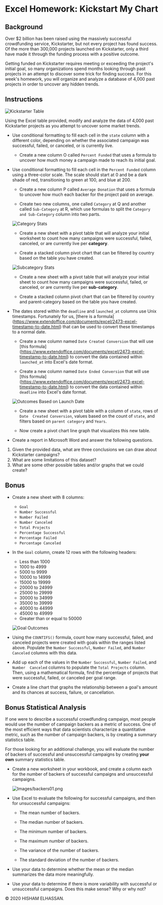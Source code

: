 # Excel Homework: Kickstart My Chart

## Background

Over $2 billion has been raised using the massively successful crowdfunding 
service, Kickstarter, but not every project has found success. Of the more than 
300,000 projects launched on Kickstarter, only a third have made it through the 
funding process with a positive outcome.

Getting funded on Kickstarter requires meeting or exceeding the project's initial 
goal, so many organizations spend months looking through past projects in an attempt 
to discover some trick for finding success. For this week's homework, you will 
organize and analyze a database of 4,000 past projects in order to uncover any 
hidden trends.


## Instructions

![Kickstarter Table](Images/FullTable.PNG)

Using the Excel table provided, modify and analyze the data of 4,000 past Kickstarter
 projects as you attempt to uncover some market trends.

* Use conditional formatting to fill each cell in the `state` column with a different 
color, depending on whether the associated campaign was successful, failed, or canceled, or is currently live.

  * Create a new column O called `Percent Funded` that uses a formula to uncover how 
much money a campaign made to reach its initial goal.

* Use conditional formatting to fill each cell in the `Percent Funded` column using 
a three-color scale. The scale should start at 0 and be a dark shade of 
red, transitioning to green at 100, and blue at 200.

  * Create a new column P called `Average Donation` that uses a formula to uncover 
how much each backer for the project paid on average.

  * Create two new columns, one called `Category` at Q and another called 
`Sub-Category` at R, which use formulas to split the `Category and Sub-Category` 
column into two parts.

  ![Category Stats](Images/CategoryStats.PNG)

  * Create a new sheet with a pivot table that will analyze your initial worksheet 
    to count how many campaigns were successful, failed, canceled, or are currently 
    live per **category**.

  * Create a stacked column pivot chart that can be filtered by country based on the 
    table you have created.

  ![Subcategory Stats](Images/SubcategoryStats.PNG)

  * Create a new sheet with a pivot table that will analyze your initial sheet to 
    count how many campaigns were successful, failed, or canceled, or are currently 
    live per **sub-category**.

  * Create a stacked column pivot chart that can be filtered by country and 
    parent-category based on the table you have created.

* The dates stored within the `deadline` and `launched_at` columns use Unix 
  timestamps. Fortunately for us, [there is a formula]
  (https://www.extendoffice.com/documents/excel/2473-excel-timestamp-to-date.html) 
  that can be used to convert these timestamps to a normal date.

  * Create a new column named `Date Created Conversion` that will use [this formula]
   (https://www.extendoffice.com/documents/excel/2473-excel-timestamp-to-date.html) 
   to convert the data contained within `launched_at` into Excel's date format.

  * Create a new column named `Date Ended Conversion` that will use [this formula]
    (https://www.extendoffice.com/documents/excel/2473-excel-timestamp-to-date.html) 
    to convert the data contained within `deadline` into Excel's date format.

  ![Outcomes Based on Launch Date](Images/LaunchDateOutcomes.PNG)

  * Create a new sheet with a pivot table with a column of `state`, rows of `Date 
    Created Conversion`, values based on the count of `state`, and filters based 
    on `parent category` and `Years`.

  * Now create a pivot chart line graph that visualizes this new table.

* Create a report in Microsoft Word and answer the following questions.

1. Given the provided data, what are three conclusions we can draw about Kickstarter 
   campaigns?
2. What are some limitations of this dataset?
3. What are some other possible tables and/or graphs that we could create?

## Bonus

* Create a new sheet with 8 columns:

  * `Goal`
  * `Number Successful`
  * `Number Failed`
  * `Number Canceled`
  * `Total Projects`
  * `Percentage Successful`
  * `Percentage Failed`
  * `Percentage Canceled`

* In the `Goal` column, create 12 rows with the following headers:

  * Less than 1000
  * 1000 to 4999
  * 5000 to 9999
  * 10000 to 14999
  * 15000 to 19999
  * 20000 to 24999
  * 25000 to 29999
  * 30000 to 34999
  * 35000 to 39999
  * 40000 to 44999
  * 45000 to 49999
  * Greater than or equal to 50000

  ![Goal Outcomes](Images/GoalOutcomes.PNG)

* Using the `COUNTIFS()` formula, count how many successful, failed, and canceled 
  projects were created with goals within the ranges listed above. Populate the 
  `Number Successful`, `Number Failed`, and `Number Canceled` columns with this data.

* Add up each of the values in the `Number Successful`, `Number Failed`, and `Number 
  Canceled` columns to populate the `Total Projects` column. Then, using a 
  mathematical formula, find the percentage of projects that were successful, failed, 
  or canceled per goal range.

* Create a line chart that graphs the relationship between a goal's amount and its 
  chances at success, failure, or cancellation.

## Bonus Statistical Analysis

If one were to describe a successful crowdfunding campaign, most people would use 
the number of campaign backers as a metric of success. One of the most efficient 
ways that data scientists characterize a quantitative metric, such as the number of 
campaign backers, is by creating a summary statistics table.

For those looking for an additional challenge, you will evaluate the number of 
backers of successful and unsuccessful campaigns by creating **your own** summary 
statistics table.

* Create a new worksheet in your workbook, and create a column each for the number 
  of backers of successful campaigns and unsuccessful campaigns.

  ![Images/backers01.png](Images/backers01.png)

* Use Excel to evaluate the following for successful campaigns, and then for 
  unsuccessful campaigns:

  * The mean number of backers.

  * The median number of backers.

  * The minimum number of backers.

  * The maximum number of backers.

  * The variance of the number of backers.

  * The standard deviation of the number of backers.

* Use your data to determine whether the mean or the median summarizes the data 
  more meaningfully.

* Use your data to determine if there is more variability with successful or 
  unsuccessful campaigns. Does this make sense? Why or why not?



© 2020 HISHAM ELHASSAN.
